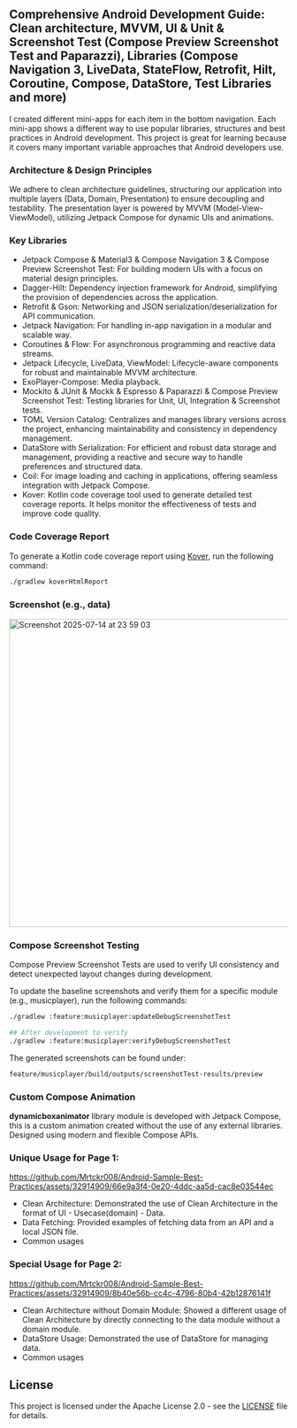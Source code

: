## Comprehensive Android Development Guide: Clean architecture, MVVM, UI & Unit & Screenshot Test (Compose Preview Screenshot Test and Paparazzi), Libraries (Compose Navigation 3, LiveData, StateFlow, Retrofit, Hilt, Coroutine, Compose, DataStore, Test Libraries and more)

I created different mini-apps for each item in the bottom navigation. Each mini-app shows a different way to use popular libraries, structures and best practices in Android development. This project is great for learning because it covers many important variable approaches that Android developers use.

### Architecture & Design Principles

We adhere to clean architecture guidelines, structuring our application into multiple layers (Data, Domain, Presentation) to ensure decoupling and testability. The presentation layer is powered by MVVM (Model-View-ViewModel), utilizing Jetpack Compose for dynamic UIs and animations.

### Key Libraries

- Jetpack Compose & Material3 & Compose Navigation 3 & Compose Preview Screenshot Test: For building modern UIs with a focus on material design principles.
- Dagger-Hilt: Dependency injection framework for Android, simplifying the provision of dependencies across the application.
- Retrofit & Gson: Networking and JSON serialization/deserialization for API communication.
- Jetpack Navigation: For handling in-app navigation in a modular and scalable way.
- Coroutines & Flow: For asynchronous programming and reactive data streams.
- Jetpack Lifecycle, LiveData, ViewModel: Lifecycle-aware components for robust and maintainable MVVM architecture.
- ExoPlayer-Compose: Media playback.
- Mockito & JUnit & Mockk & Espresso & Paparazzi & Compose Preview Screenshot Test: Testing libraries for Unit, UI, Integration & Screenshot tests.
- TOML Version Catalog: Centralizes and manages library versions across the project, enhancing maintainability and consistency in dependency management.
- DataStore with Serialization: For efficient and robust data storage and management, providing a reactive and secure way to handle preferences and structured data.
- Coil: For image loading and caching in applications, offering seamless integration with Jetpack Compose.
- Kover: Kotlin code coverage tool used to generate detailed test coverage reports. It helps monitor the effectiveness of tests and improve code quality.

### Code Coverage Report

To generate a Kotlin code coverage report using [Kover](https://github.com/Kotlin/kotlinx-kover), run the following command:

```bash
./gradlew koverHtmlReport
```

### Screenshot (e.g., data)
<img width="1491" height="557" alt="Screenshot 2025-07-14 at 23 59 03" src="https://github.com/user-attachments/assets/d6b8af33-3bf0-43e5-909b-3059606c6e97" width="100%" />


### Compose Screenshot Testing

Compose Preview Screenshot Tests are used to verify UI consistency and detect unexpected layout changes during development.

To update the baseline screenshots and verify them for a specific module (e.g., musicplayer), run the following commands:

```bash
./gradlew :feature:musicplayer:updateDebugScreenshotTest

## After development to verify
./gradlew :feature:musicplayer:verifyDebugScreenshotTest
```

The generated screenshots can be found under:
```bash
feature/musicplayer/build/outputs/screenshotTest-results/preview
```

### Custom Compose Animation
**dynamicboxanimator** library module is developed with Jetpack Compose, this is a custom animation created without the use of any external libraries. Designed using modern and flexible Compose APIs.

### Unique Usage for Page 1:
https://github.com/Mrtckr008/Android-Sample-Best-Practices/assets/32914909/66e9a3f4-0e20-4ddc-aa5d-cac8e03544ec
- Clean Architecture: Demonstrated the use of Clean Architecture in the format of UI - Usecase(domain) - Data.
- Data Fetching: Provided examples of fetching data from an API and a local JSON file.
- Common usages
  
### Special Usage for Page 2:
https://github.com/Mrtckr008/Android-Sample-Best-Practices/assets/32914909/8b40e56b-cc4c-4796-80b4-42b12876141f
- Clean Architecture without Domain Module: Showed a different usage of Clean Architecture by directly connecting to the data module without a domain module.
- DataStore Usage: Demonstrated the use of DataStore for managing data.
- Common usages


## License

This project is licensed under the Apache License 2.0 - see the [LICENSE](LICENSE.txt) file for details.

